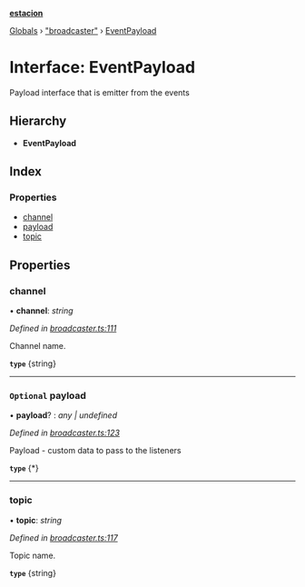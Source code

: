 **[estacion](../README.md)**

[Globals](../README.md) › [&quot;broadcaster&quot;](../modules/_broadcaster_.md) › [EventPayload](_broadcaster_.eventpayload.md)

# Interface: EventPayload

Payload interface that is emitter from the events

## Hierarchy

* **EventPayload**

## Index

### Properties

* [channel](_broadcaster_.eventpayload.md#channel)
* [payload](_broadcaster_.eventpayload.md#optional-payload)
* [topic](_broadcaster_.eventpayload.md#topic)

## Properties

###  channel

• **channel**: *string*

*Defined in [broadcaster.ts:111](https://github.com/ivandotv/estacion/blob/718c68a/src/broadcaster.ts#L111)*

Channel name.

**`type`** {string}

___

### `Optional` payload

• **payload**? : *any | undefined*

*Defined in [broadcaster.ts:123](https://github.com/ivandotv/estacion/blob/718c68a/src/broadcaster.ts#L123)*

Payload - custom data to pass to the listeners

**`type`** {*}

___

###  topic

• **topic**: *string*

*Defined in [broadcaster.ts:117](https://github.com/ivandotv/estacion/blob/718c68a/src/broadcaster.ts#L117)*

Topic name.

**`type`** {string}